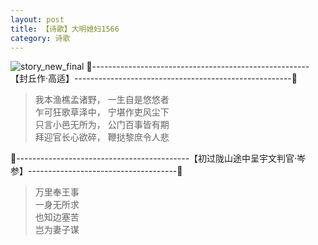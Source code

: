 ```yaml
---
layout: post
title: 【诗歌】大明媳妇1566
category: 诗歌
---
```

![story_new_final](http://rh8cub8wq.hd-bkt.clouddn.com/img/story_new_final_0322.png)
🍑------------------------------------------------------【封丘作·高适】------------------------------------------------------🍑
>我本渔樵孟诸野， 一生自是悠悠者<br/>
>乍可狂歌草泽中， 宁堪作吏风尘下<br/>
>只言小邑无所为， 公门百事皆有期<br/>
>拜迎官长心欲碎， 鞭挞黎庶令人悲<br/>

🍑-------------------------------------------【初过陇山途中呈宇文判官·岑参】-------------------------------------🍑
>万里奉王事<br/>
>一身无所求<br/>
>也知边塞苦<br/>
>岂为妻子谋<br/>


